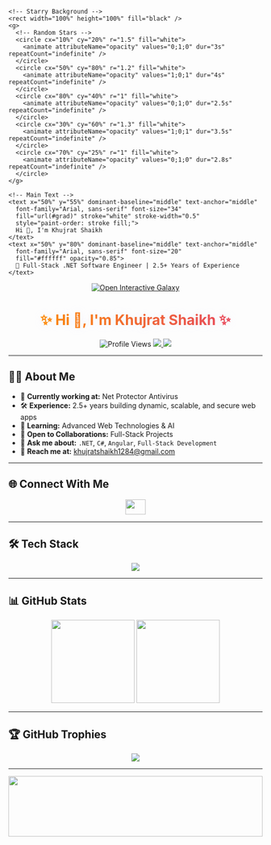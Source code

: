 <!-- Animated Galaxy Banner -->
<p align="center" style="position: relative; overflow: hidden; height: 250px;">
  <svg width="100%" height="250" xmlns="http://www.w3.org/2000/svg">
    <defs>
      <!-- Background Gradient -->
      <linearGradient id="grad" x1="0" y1="0" x2="1" y2="0">
        <stop offset="0%" stop-color="#ff8a00" />
        <stop offset="50%" stop-color="#e52e71" />
        <stop offset="100%" stop-color="#4a00e0" />
      </linearGradient>
    </defs>

    <!-- Starry Background -->
    <rect width="100%" height="100%" fill="black" />
    <g>
      <!-- Random Stars -->
      <circle cx="10%" cy="20%" r="1.5" fill="white">
        <animate attributeName="opacity" values="0;1;0" dur="3s" repeatCount="indefinite" />
      </circle>
      <circle cx="50%" cy="80%" r="1.2" fill="white">
        <animate attributeName="opacity" values="1;0;1" dur="4s" repeatCount="indefinite" />
      </circle>
      <circle cx="80%" cy="40%" r="1" fill="white">
        <animate attributeName="opacity" values="0;1;0" dur="2.5s" repeatCount="indefinite" />
      </circle>
      <circle cx="30%" cy="60%" r="1.3" fill="white">
        <animate attributeName="opacity" values="1;0;1" dur="3.5s" repeatCount="indefinite" />
      </circle>
      <circle cx="70%" cy="25%" r="1" fill="white">
        <animate attributeName="opacity" values="0;1;0" dur="2.8s" repeatCount="indefinite" />
      </circle>
    </g>

    <!-- Main Text -->
    <text x="50%" y="55%" dominant-baseline="middle" text-anchor="middle"
      font-family="Arial, sans-serif" font-size="34"
      fill="url(#grad)" stroke="white" stroke-width="0.5"
      style="paint-order: stroke fill;">
      Hi 👋, I'm Khujrat Shaikh
    </text>
    <text x="50%" y="80%" dominant-baseline="middle" text-anchor="middle"
      font-family="Arial, sans-serif" font-size="20"
      fill="#ffffff" opacity="0.85">
      🚀 Full-Stack .NET Software Engineer | 2.5+ Years of Experience
    </text>
  </svg>
</p>

<!-- Link to Interactive 3D Galaxy -->
<p align="center">
  <a href="https://khujrat17.github.io/khujrat17/interactive-galaxy.html" target="_blank" rel="noopener">
    <img alt="Open Interactive Galaxy" src="https://img.shields.io/badge/View%20Interactive%20Galaxy-Open-blue?style=for-the-badge&logo=three.js" />
  </a>
</p>

<!-- Profile Title with Animated Gradient -->
<h1 align="center">
  <span style="background: linear-gradient(90deg, #ff8a00, #e52e71, #9d50bb, #00c6ff);
               background-size: 400% 400%;
               -webkit-background-clip: text;
               color: transparent;
               animation: gradientMove 8s ease infinite;
               text-shadow: 0 0 18px rgba(180,180,255,0.18);">
    ✨ Hi 👋, I'm Khujrat Shaikh ✨
  </span>
</h1>



<!-- Social Badges -->
<p align="center">
  <img src="https://komarev.com/ghpvc/?username=khujrat17&label=Profile%20Views&color=0e75b6&style=flat" alt="Profile Views" />
  <a href="https://www.linkedin.com/in/khujrat-shaikh-8823a5203/" target="_blank">
    <img src="https://img.shields.io/badge/LinkedIn-Connect-blue?style=flat&logo=linkedin" />
  </a>
  <a href="mailto:khujratshaikh1284@gmail.com">
    <img src="https://img.shields.io/badge/Email-Contact%20Me-red?style=flat&logo=gmail" />
  </a>
</p>

---

## 🧑‍💻 About Me
- 💼 **Currently working at:** Net Protector Antivirus  
- 🛠 **Experience:** 2.5+ years building dynamic, scalable, and secure web apps  
- 🌱 **Learning:** Advanced Web Technologies & AI  
- 🤝 **Open to Collaborations:** Full-Stack Projects  
- 💬 **Ask me about:** `.NET`, `C#`, `Angular`, `Full-Stack Development`  
- 📧 **Reach me at:** [khujratshaikh1284@gmail.com](mailto:khujratshaikh1284@gmail.com)  

---

## 🌐 Connect With Me
<p align="center">
  <a href="https://www.linkedin.com/in/khujrat-shaikh-8823a5203/" target="_blank">
    <img align="center" src="https://raw.githubusercontent.com/rahuldkjain/github-profile-readme-generator/master/src/images/icons/Social/linked-in-alt.svg" height="30" width="40" />
  </a>
</p>

---

## 🛠 Tech Stack
<p align="center">
  <img src="https://skillicons.dev/icons?i=cs,dotnet,angular,bootstrap,html,css,js,ajax,jquery,mysql,postman,git,github,visualstudio" />
</p>

---

## 📊 GitHub Stats
<p align="center">
  <img src="https://github-readme-stats.vercel.app/api?username=khujrat17&theme=radical&show_icons=true&count_private=true&hide_border=true" height="165" />
  <img src="https://github-readme-stats.vercel.app/api/top-langs/?username=khujrat17&layout=compact&theme=radical&hide_border=true" height="165" />
</p>

---

## 🏆 GitHub Trophies
<p align="center">
  <img src="https://github-profile-trophy.vercel.app/?username=khujrat17&theme=radical&no-frame=true&margin-w=5&row=1" />
</p>

---

<!-- Starry Footer -->
<p align="center">
  <img src="https://raw.githubusercontent.com/klaudiasiewert/Galaxy-Animation/main/stars.gif" width="100%" height="120" />
</p>

